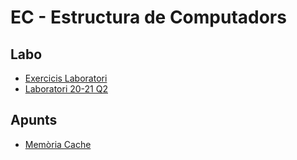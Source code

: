 # EC - Estructura de Computadors

## Labo

- [Exercicis Laboratori](https://github.com/sanchyy/EC-LAB/tree/master/sessions_laboratori)
- [Laboratori 20-21 Q2](https://github.com/miquelt9/EC-FIB)

## Apunts
- [Memòria Cache](https://marcelclaramunt.cat/uploads/memoria-cache.pdf)
